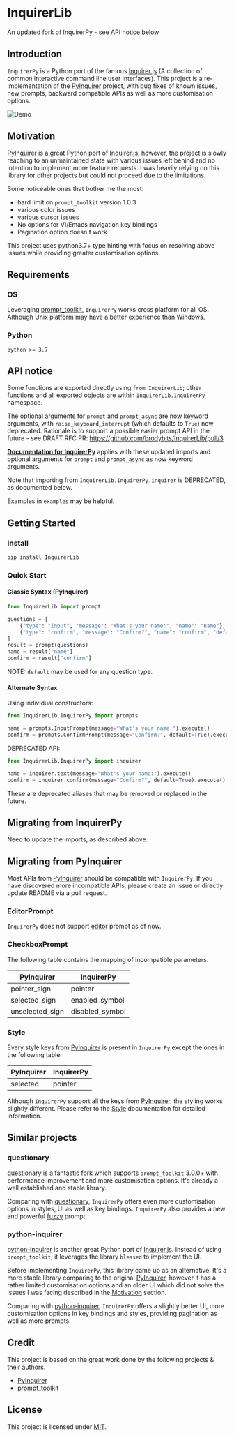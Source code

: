 # InquirerLib

<!-- TODO: UPDATED BADGES -->

An updated fork of InquirerPy - see API notice below

<!-- start intro -->

## Introduction

`InquirerPy` is a Python port of the famous [Inquirer.js](https://github.com/SBoudrias/Inquirer.js/) (A collection of common interactive command line user interfaces).
This project is a re-implementation of the [PyInquirer](https://github.com/CITGuru/PyInquirer) project, with bug fixes of known issues, new prompts, backward compatible APIs
as well as more customisation options.

<!-- end intro -->

![Demo](https://github.com/kazhala/gif/blob/master/InquirerPy-demo.gif)

## Motivation

[PyInquirer](https://github.com/CITGuru/PyInquirer) is a great Python port of [Inquirer.js](https://github.com/SBoudrias/Inquirer.js/), however, the project is slowly reaching
to an unmaintained state with various issues left behind and no intention to implement more feature requests. I was heavily relying on this library for other projects but
could not proceed due to the limitations.

Some noticeable ones that bother me the most:

- hard limit on `prompt_toolkit` version 1.0.3
- various color issues
- various cursor issues
- No options for VI/Emacs navigation key bindings
- Pagination option doesn't work

This project uses python3.7+ type hinting with focus on resolving above issues while providing greater customisation options.

## Requirements

### OS

Leveraging [prompt_toolkit](https://github.com/prompt-toolkit/python-prompt-toolkit), `InquirerPy` works cross platform for all OS. Although Unix platform may have a better experience than Windows.

### Python

```
python >= 3.7
```

## API notice

Some functions are exported directly using `from InquirerLib`; other functions and all exported objects are within `InquirerLib.InquirerPy` namespace.

The optional arguments for `prompt` and `prompt_async` are now keyword arguments, with `raise_keyboard_interrupt` (which defaults to `True`) now deprecated. Rationale is to support a possible easier prompt API in the future - see DRAFT RFC PR: <https://github.com/brodybits/InquirerLib/pull/3>

**[Documentation for InquirerPy](https://inquirerpy.readthedocs.io/)** applies with these updated imports and optional arguments for `prompt` and `prompt_async` as now keyword arguments.

Note that importing from `InquirerLib.InquirerPy.inquirer` is DEPRECATED, as documented below.

Examples in `examples` may be helpful.

## Getting Started

### Install

```sh
pip install InquirerLib
```

### Quick Start

#### Classic Syntax (PyInquirer)

```python
from InquirerLib import prompt

questions = [
    {"type": "input", "message": "What's your name:", "name": "name"},
    {"type": "confirm", "message": "Confirm?", "name": "confirm", "default": True},
]
result = prompt(questions)
name = result["name"]
confirm = result["confirm"]
```

NOTE: `default` may be used for any question type.

#### Alternate Syntax

Using individual constructors:

```python
from InquirerLib.InquirerPy import prompts

name = prompts.InputPrompt(message="What's your name:").execute()
confirm = prompts.ConfirmPrompt(message="Confirm?", default=True).execute()
```

DEPRECATED API:

```python
from InquirerLib.InquirerPy import inquirer

name = inquirer.text(message="What's your name:").execute()
confirm = inquirer.confirm(message="Confirm?", default=True).execute()
```

These are deprecated aliases that may be removed or replaced in the future.

<!-- start migration -->

## Migrating from InquirerPy

Need to update the imports, as described above.

## Migrating from PyInquirer

Most APIs from [PyInquirer](https://github.com/CITGuru/PyInquirer) should be compatible with `InquirerPy`. If you have discovered more incompatible APIs, please
create an issue or directly update README via a pull request.

### EditorPrompt

`InquirerPy` does not support [editor](https://github.com/CITGuru/PyInquirer#editor---type-editor) prompt as of now.

### CheckboxPrompt

The following table contains the mapping of incompatible parameters.

| PyInquirer      | InquirerPy      |
| --------------- | --------------- |
| pointer_sign    | pointer         |
| selected_sign   | enabled_symbol  |
| unselected_sign | disabled_symbol |

### Style

Every style keys from [PyInquirer](https://github.com/CITGuru/PyInquirer) is present in `InquirerPy` except the ones in the following table.

| PyInquirer | InquirerPy |
| ---------- | ---------- |
| selected   | pointer    |

Although `InquirerPy` support all the keys from [PyInquirer](https://github.com/CITGuru/PyInquirer), the styling works slightly different.
Please refer to the [Style](https://inquirerpy.readthedocs.io/en/latest/pages/style.html) documentation for detailed information.

<!-- end migration -->

## Similar projects

### questionary

[questionary](https://github.com/tmbo/questionary) is a fantastic fork which supports `prompt_toolkit` 3.0.0+ with performance improvement and more customisation options.
It's already a well established and stable library.

Comparing with [questionary](https://github.com/tmbo/questionary), `InquirerPy` offers even more customisation options in styles, UI as well as key bindings. `InquirerPy` also provides a new
and powerful [fuzzy](https://inquirerpy.readthedocs.io/en/latest/pages/prompts/fuzzy.html) prompt.

### python-inquirer

[python-inquirer](https://github.com/magmax/python-inquirer) is another great Python port of [Inquirer.js](https://github.com/SBoudrias/Inquirer.js/). Instead of using `prompt_toolkit`, it
leverages the library `blessed` to implement the UI.

Before implementing `InquirerPy`, this library came up as an alternative. It's a more stable library comparing to the original [PyInquirer](https://github.com/CITGuru/PyInquirer), however
it has a rather limited customisation options and an older UI which did not solve the issues I was facing described in the [Motivation](#Motivation) section.

Comparing with [python-inquirer](https://github.com/magmax/python-inquirer), `InquirerPy` offers a slightly better UI,
more customisation options in key bindings and styles, providing pagination as well as more prompts.

## Credit

This project is based on the great work done by the following projects & their authors.

- [PyInquirer](https://github.com/CITGuru/PyInquirer)
- [prompt_toolkit](https://github.com/prompt-toolkit/python-prompt-toolkit)

## License

This project is licensed under [MIT](https://github.com/kazhala/InquirerPy/blob/master/LICENSE).
